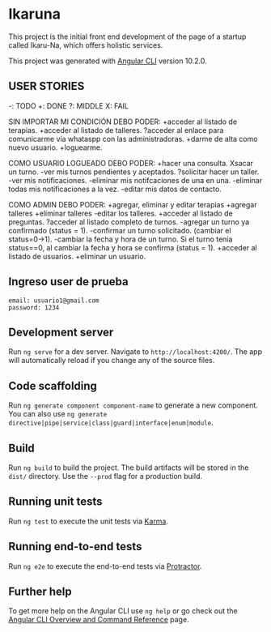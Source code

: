# Ikaruna

This project is the initial front end development of the page of a startup called Ikaru-Na, which offers holistic services.


This project was generated with [Angular CLI](https://github.com/angular/angular-cli) version 10.2.0.

## USER STORIES
-: TODO     +: DONE     ?: MIDDLE       X: FAIL

SIN IMPORTAR MI CONDICIÓN DEBO PODER:
	+acceder al listado de terapias.
	+acceder al listado de talleres.
	?acceder al enlace para comunicarme vía whataspp con las administradoras.
	+darme de alta como nuevo usuario.
	+loguearme.

COMO USUARIO LOGUEADO DEBO PODER:
	+hacer una consulta.
	Xsacar un turno.
	-ver mis turnos pendientes y aceptados.
	?solicitar hacer un taller.
	-ver mis notificaciones.
	-eliminar mis notifcaciones de una en una.
	-eliminar todas mis notificaciones a la vez.
	-editar mis datos de contacto.
	
COMO ADMIN DEBO PODER:
	+agregar, eliminar y editar terapias 
	+agregar talleres 
	+eliminar talleres
	-editar los talleres.
	+acceder al listado de preguntas.
	?acceder al listado completo de turnos.
	-agregar un turno ya confirmado (status = 1).
	-confirmar un turno solicitado. (cambiar el status=0->1).
	-cambiar la fecha y hora de un turno. Si el turno tenía status==0, al cambiar la fecha y hora se confirma (status = 1).
	+acceder al listado de usuarios.
	+eliminar un usuario.

## Ingreso user de prueba

    email: usuario1@gmail.com
    password: 1234

## Development server

Run `ng serve` for a dev server. Navigate to `http://localhost:4200/`. The app will automatically reload if you change any of the source files.

## Code scaffolding

Run `ng generate component component-name` to generate a new component. You can also use `ng generate directive|pipe|service|class|guard|interface|enum|module`.

## Build

Run `ng build` to build the project. The build artifacts will be stored in the `dist/` directory. Use the `--prod` flag for a production build.

## Running unit tests

Run `ng test` to execute the unit tests via [Karma](https://karma-runner.github.io).

## Running end-to-end tests

Run `ng e2e` to execute the end-to-end tests via [Protractor](http://www.protractortest.org/).

## Further help

To get more help on the Angular CLI use `ng help` or go check out the [Angular CLI Overview and Command Reference](https://angular.io/cli) page.
